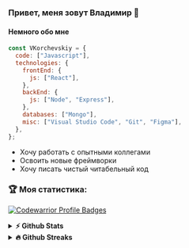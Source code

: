### Привет, меня зовут Владимир 👋

#### Немного обо мне

```javascript
const VKorchevskiy = {
  code: ["Javascript"],
  technologies: {
    frontEnd: {
      js: ["React"],
    },
    backEnd: {
      js: ["Node", "Express"],
    },
    databases: ["Mongo"],
    misc: ["Visual Studio Code", "Git", "Figma"],
  },
};
```

* Хочу работать с опытными коллегами
* Освоить новые фреймворки
* Хочу писать чистый читабельный код


### :trophy: Моя статистика:
[![Codewarrior Profile Badges](https://www.codewars.com/users/Vkorchevskiy/badges/large)](https://www.codewars.com/users/Vkorchevskiy)

<details>	
  <summary><b>⚡ Github Stats</b></summary>
  
  <img display="inline" height="180em" src="https://github-readme-stats.vercel.app/api?username=VKorchevskiy&hide=contribs&theme=vision-friendly-dark&show_icons=true&hide_border=true&&count_private=true&include_all_commits=true" />
  
  <img height="180em" src="https://github-readme-stats.vercel.app/api/top-langs/?username=VKorchevskiy&theme=vision-friendly-dark&exclude_repo=KNN-Image-Classification&show_icons=true&hide_border=true&layout=compact&langs_count=8"/>
</details>

<details>	
  <summary><b>🔥 Github Streaks</b></summary>

  <img height="180em" src="https://github-readme-streak-stats.herokuapp.com/?user=VKorchevskiy&theme=vision-friendly-dark&hide_border=true" />
</details>


<!---
VKorchevskiy/VKorchevskiy is a ✨ special ✨ repository because its `README.md` (this file) appears on your GitHub profile.
You can click the Preview link to take a look at your changes.
--->
